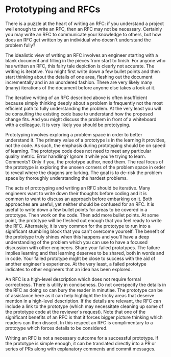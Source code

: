 # Prototyping and RFCs

There is a puzzle at the heart of writing an RFC: if you understand a
project well enough to write an RFC, then an RFC may not be
necessary. Certainly you may write an RFC to communicate your
knowledge to others, but how does an RFC get written by an individual
who doesn't understand the problem fully?

The idealistic view of writing an RFC involves an engineer starting
with a blank document and filling in the pieces from start to
finish. For anyone who has written an RFC, this fairy tale depiction
is clearly not accurate. The writing is iterative. You might first
write down a few bullet points and then start thinking about the
details of one area, fleshing out the document incrementally and in an
unordered fashion. There are very likely many (many) iterations of the
document before anyone else takes a look at it.

The iterative writing of an RFC described above is often insufficient
because simply thinking deeply about a problem is frequently not the
most efficient path to fully understanding the problem. At the very
least you will be consulting the existing code base to understand how
the proposed change fits. And you might discuss the problem in front
of a whiteboard with a colleague. It is very likely you should be
prototyping.

Prototyping involves exploring a problem space in order to better
understand it. The primary value of a prototype is in the learning it
provides, not the code. As such, the emphasis during prototyping
should be on speed of learning. The prototype code does not need to
meet any particular quality metric. Error handling? Ignore it while
you're trying to learn. Comments? Only if you, the prototype author,
need them. The real focus of the prototype is exploring the unseen
corners of the problem space in order to reveal where the dragons are
lurking. The goal is to de-risk the problem space by thoroughly
understanding the hardest problems.

The acts of prototyping and writing an RFC should be iterative. Many
engineers want to write down their thoughts before coding and it is
common to want to discuss an approach before embarking on it. Both
approaches are useful, yet neither should be confused for an RFC. It
is useful to write down a few bullet points for areas to be covered in
a prototype. Then work on the code. Then add more bullet points. At
some point, the prototype will be fleshed out enough that you feel
ready to write the RFC. Alternately, it is very common for the
prototype to run into a significant stumbling block that you can't
overcome yourself. The benefit of the prototype truly shines when this
happens and you'll have a deep understanding of the problem which you
can use to have a focused discussion with other engineers. Share your
failed prototypes. The failure implies learning and that learning
deserves to be shared, both in words and in code. Your failed
prototype might be close to success with the aid of another engineer's
experience. At the very least, a failed prototype indicates to other
engineers that an idea has been explored.

An RFC is a high-level description which does not require formal
correctness. There is utility in conciseness. Do not overspecify the
details in the RFC as doing so can bury the reader in minutiae. The
prototype can be of assistance here as it can help highlight the
tricky areas that deserve mention in a high-level description. If the
details are relevant, the RFC can include a link to the prototype
(which may necessitate cleaning up some of the prototype code at the
reviewer's request). Note that one of the significant benefits of an
RFC is that it forces bigger picture thinking which readers can then
dissect. In this respect an RFC is complimentary to a prototype which
forces details to be considered.

Writing an RFC is not a necessary outcome for a successful
prototype. If the prototype is simple enough, it can be translated
directly into a PR or series of PRs along with explanatory comments
and commit messages.
